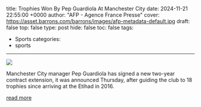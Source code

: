 title: Trophies Won By Pep Guardiola At Manchester City
date: 2024-11-21 22:55:00 +0000
author: "AFP - Agence France Presse"
cover: https://asset.barrons.com/barrons/images/afp-metadata-default.jpg
draft: false
top: false
type: post
hide: false
toc: false
tags:
  - Sports
categories:
  - sports
---

![](https://asset.barrons.com/barrons/images/afp-metadata-default.jpg)

Manchester City manager Pep Guardiola has signed a new two-year contract extension, it was announced Thursday, after guiding the club to 18 trophies since arriving at the Etihad in 2016.

[read more](https://www.barrons.com/news/trophies-won-by-pep-guardiola-at-manchester-city-5d08851d)
